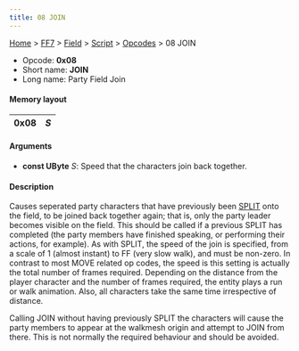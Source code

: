 ```yaml
---
title: 08 JOIN
---
```


[Home](../../../../Main%20Page.md.md) > [FF7](../../../../FF7.md) > [Field](../../../Field.md) > [Script](../../Script.md) > [Opcodes](../Opcodes.md) > 08 JOIN

-   Opcode: **0x08**
-   Short name: **JOIN**
-   Long name: Party Field Join

#### Memory layout

| 0x08 | *S* |
|------|-----|

#### Arguments

-   **const UByte** *S*: Speed that the characters join back together.

#### Description

Causes seperated party characters that have previously been [SPLIT][]
onto the field, to be joined back together again; that is, only the
party leader becomes visible on the field. This should be called if a
previous SPLIT has completed (the party members have finished speaking,
or performing their actions, for example). As with SPLIT, the speed of
the join is specified, from a scale of 1 (almost instant) to FF (very
slow walk), and must be non-zero. In contrast to most MOVE related op
codes, the speed is this setting is actually the total number of frames
required. Depending on the distance from the player character and the
number of frames required, the entity plays a run or walk animation.
Also, all characters take the same time irrespective of distance.

Calling JOIN without having previously SPLIT the characters will cause
the party members to appear at the walkmesh origin and attempt to JOIN
from there. This is not normally the required behaviour and should be
avoided.

  [SPLIT]: 09%20SPLIT.md "wikilink"
